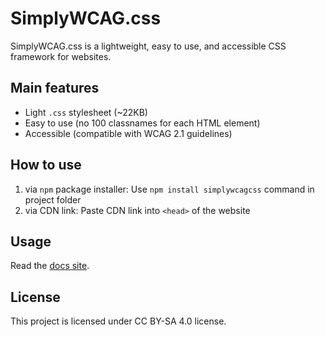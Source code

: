 # SimplyWCAG.css

SimplyWCAG.css is a lightweight, easy to use, and accessible CSS framework for websites.

## Main features
* Light `.css` stylesheet (~22KB)
* Easy to use (no 100 classnames for each HTML element)
* Accessible (compatible with WCAG 2.1 guidelines)

## How to use
1. via `npm` package installer: 
   Use `npm install simplywcagcss` command in project folder
2. via CDN link: 
   Paste CDN link into `<head>` of the website

## Usage
Read the [docs site](https://y4ch0.github.io/SimplyWCAG.css-docs/).

## License
This project is licensed under CC BY-SA 4.0 license.
